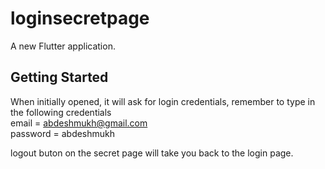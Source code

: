 # loginsecretpage

A new Flutter application.

## Getting Started

When initially opened, it will ask for login credentials, remember to type in the following credentials<br>
email = abdeshmukh@gmail.com<br>
password = abdeshmukh

logout buton on the secret page will take you back to the login page.

